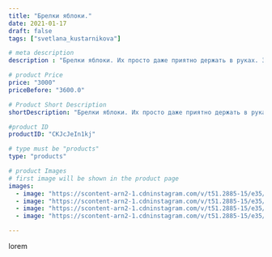 ```yaml
---
title: "Брелки яблоки."
date: 2021-01-17
draft: false
tags: ["svetlana_kustarnikova"]

# meta description
description : "Брелки яблоки. Их просто даже приятно держать в руках. Здесь использовано две техники валяния. Даже не могу определиться какая нравиться больше"

# product Price
price: "3000"
priceBefore: "3600.0"

# Product Short Description
shortDescription: "Брелки яблоки. Их просто даже приятно держать в руках. Здесь использовано две техники валяния. Даже не могу определиться какая нравиться больше"

#product ID
productID: "CKJcJeIn1kj"

# type must be "products"
type: "products"

# product Images
# first image will be shown in the product page
images:
  - image: "https://scontent-arn2-1.cdninstagram.com/v/t51.2885-15/e35/139581360_437244907468069_8324640478202224739_n.jpg?se=7&tp=1&_nc_ht=scontent-arn2-1.cdninstagram.com&_nc_cat=101&_nc_ohc=fFIKrm2RU14AX8XZ60N&oh=b10b8785fec48b21ab52d02dba7c9809&oe=606C5F18&ig_cache_key=MjQ4ODY0NDA2MTY5MzI4MTE1Nw%3D%3D.2"
  - image: "https://scontent-arn2-1.cdninstagram.com/v/t51.2885-15/e35/139443969_257205385757317_8700956820232961836_n.jpg?se=7&tp=1&_nc_ht=scontent-arn2-1.cdninstagram.com&_nc_cat=101&_nc_ohc=mkRfglbWpHAAX-ILfPJ&oh=2514f87fadf75dd49fe7fe31aa41b1fc&oe=606CC3D9&ig_cache_key=MjQ4ODY0NDA2MTY5MzQzODAyNg%3D%3D.2"
  - image: "https://scontent-arn2-1.cdninstagram.com/v/t51.2885-15/e35/139543376_1208787432882719_8519657667049450862_n.jpg?se=7&tp=1&_nc_ht=scontent-arn2-1.cdninstagram.com&_nc_cat=111&_nc_ohc=9fuwUdO2oswAX8CDcHu&oh=46d8afcb4481c36e68dec5377bfbc9e7&oe=6069B36F&ig_cache_key=MjQ4ODY0NDA2MTcwMTgxMTM4OQ%3D%3D.2"
  - image: "https://scontent-arn2-1.cdninstagram.com/v/t51.2885-15/e35/139595651_485622529501701_7789675774851603608_n.jpg?se=7&tp=1&_nc_ht=scontent-arn2-1.cdninstagram.com&_nc_cat=109&_nc_ohc=ZmhYwLTm4M0AX_z08lu&oh=dd460a2dd1cee2d175c5344d26bda259&oe=606B5BB9&ig_cache_key=MjQ4ODY0NDA2MTY3NjUzMzA5OA%3D%3D.2"

---
```

lorem
